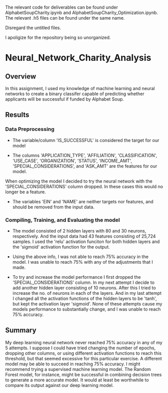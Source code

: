 The relevant code for deliverables can be found under AlphabetSoupCharity.ipynb and AlphabetSoupCharity_Optimization.ipynb. The relevant .h5 files can be found under the same name.

Disregard the untitled files. 

I apoligize for the repository being so unorganized. 

# Neural_Network_Charity_Analysis


## Overview
In this assignment, I used my knowledge of machine learning and neural networks to create a binary classifer capable of predicting whether applicants will be successful if funded by Alphabet Soup.

## Results

### Data Preprocessing
- The variable/column 'IS_SUCCESSFUL' is considered the target for our model

- The columns 'APPLICATION_TYPE', 'AFFILIATION', 'CLASSIFICATION', 'USE_CASE', 'ORGANIZATION', 'STATUS', 'INCOME_AMT', 'SPECIAL_CONSIDERATIONS', and 'ASK_AMT' are the features for our model. 

When optimizing the model I decided to try the neural network with the 'SPECIAL_CONSIDERATIONS' column dropped. In these cases this would no longer be a feature.

- The variables 'EIN' and 'NAME' are neither targets nor features, and should be removed from the input data.

### Compiling, Training, and Evaluating the model
- The model consisted of 2 hidden layers with 80 and 30 neurons, respectively. And the input data had 43 features consisting of 25,724 samples. I used the 'relu' activation funciton for both hidden layers and the 'sigmoid' activation function for the output. 

- Using the above info, I was not able to reach 75% accuracy in the model. I was unable to reach 75% with any of the adjustments that I made.

- To try and increase the model performance I first dropped the 'SPECIAL_CONSIDERATIONS' column. In my next attempt I decide to add another hidden layer consisting of 10 neurons. After this I tried to increase the no. of neurons in each of the layers. And in my last attempt I changed all the activation functions of the hidden layers to be 'tanh', but kept the activation layer 'sigmoid'.  None of these attempts cause my models performance to substantially change, and I was unable to reach 75% accuracy.

## Summary
My deep learning neural network never reached 75% accuracy in any of my 5 attempts. I suppose I could have tried changing the number of epochs, dropping other columns, or using different activation functions to reach this threshold, but that seemed excessive for this particular exercise.
A different model may be able to succeed in reaching 75% accuracy. I might recommend trying a supervised machine learning model. The Random Forest model, for instance, might be successful in combining decision trees to generate a more accurate model. It would at least be worthwhile to compare its output against our deep learning model.
